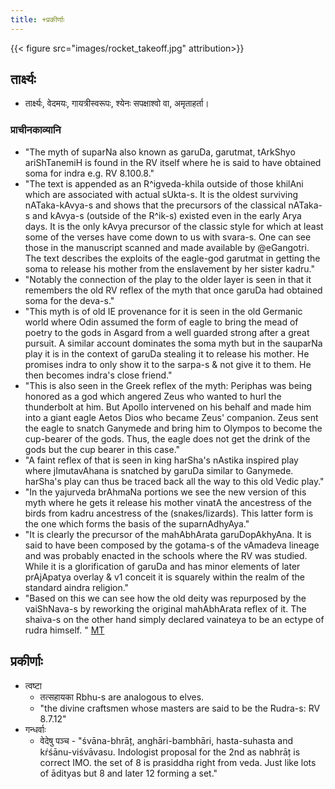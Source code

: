 ```yaml
---
title: +प्रकीर्णाः
---
```


{{< figure src="images/rocket_takeoff.jpg" attribution>}}

## तार्क्ष्यः
- तार्क्ष्यः, वेदमयः, गायत्रीस्वरूपः, श्येनः सपक्षाश्वो वा, अमृताहर्ता।

###  प्राचीनकाव्यानि
- "The myth of suparNa also known as garuDa, garutmat, tArkShyo ariShTanemiH is found in the RV itself where he is said to have obtained soma for indra e.g. RV 8.100.8."
- "The text is appended as an R^igveda-khila outside of those khilAni which are associated with actual sUkta-s. It is the oldest surviving nATaka-kAvya-s and shows that the precursors of the classical nATaka-s and kAvya-s (outside of the R^ik-s) existed even in the early Arya days. It is the only kAvya precursor of the classic style for which at least some of the verses have come down to us with svara-s. One can see those in the manuscript scanned and made available by @eGangotri. The text describes the exploits of the eagle-god garutmat in getting the soma to release his mother from the enslavement by her sister kadru."
- "Notably the connection of the play to the older layer is seen in that it remembers the old RV reflex of the myth that once garuDa had obtained soma for the deva-s."
- "This myth is of old IE provenance for it is seen in the old Germanic world where Odin assumed the form of eagle to bring the mead of poetry to the gods in Asgard from a well guarded strong after a great pursuit. A similar account dominates the soma myth but in the sauparNa play it is in the context of garuDa stealing it to release his mother. He promises indra to only show it to the sarpa-s & not give it to them. He then becomes indra's close friend."
- "This is also seen in the Greek reflex of the myth: Periphas was being honored as a god which angered Zeus who wanted to hurl the thunderbolt at him. But Apollo intervened on his behalf and made him into a giant eagle Aetos Dios who became Zeus' companion. Zeus sent the eagle to snatch Ganymede and bring him to Olympos to become the cup-bearer of the gods. Thus, the eagle does not get the drink of the gods but the cup bearer in this case."
- "A faint reflex of that is seen in king harSha's nAstika inspired play where jImutavAhana is snatched by garuDa similar to Ganymede. harSha's play can thus be traced back all the way to this old Vedic play."
- "In the yajurveda brAhmaNa portions we see the new version of this myth where he gets it release his mother vinatA the ancestress of the birds from kadru ancestress of the (snakes/lizards). This latter form is the one which forms the basis of the suparnAdhyAya."
- "It is clearly the precursor of the mahAbhArata garuDopAkhyAna. It is said to have been composed by the gotama-s of the vAmadeva lineage and was probably enacted in the schools where the RV was studied. While it is a glorification of garuDa and has minor elements of later prAjApatya overlay & v1 conceit it is squarely within the realm of the standard aindra religion."
- "Based on this we can see how the old deity was repurposed by the vaiShNava-s by reworking the original mahAbhArata reflex of it. The shaiva-s on the other hand simply declared vainateya to be an ectype of rudra himself. " [MT](https://twitter.com/blog_supplement/status/1239774138119663616)

## प्रकीर्णाः
- त्वष्टा
  - तत्सहायका Rbhu-s are analogous to elves.
  - "the divine craftsmen whose masters are said to be the Rudra-s: RV 8.7.12"
- गन्धर्वाः
  - वेदेषु पञ्च - "śvāna-bhrāț, anghāri-bambhāri, hasta-suhasta and kŕśānu-viśvāvasu. Indologist proposal for the 2nd as nabhrāț is correct IMO. the set of 8 is prasiddha right from veda. Just like lots of ādityas but 8 and later 12 forming a set."